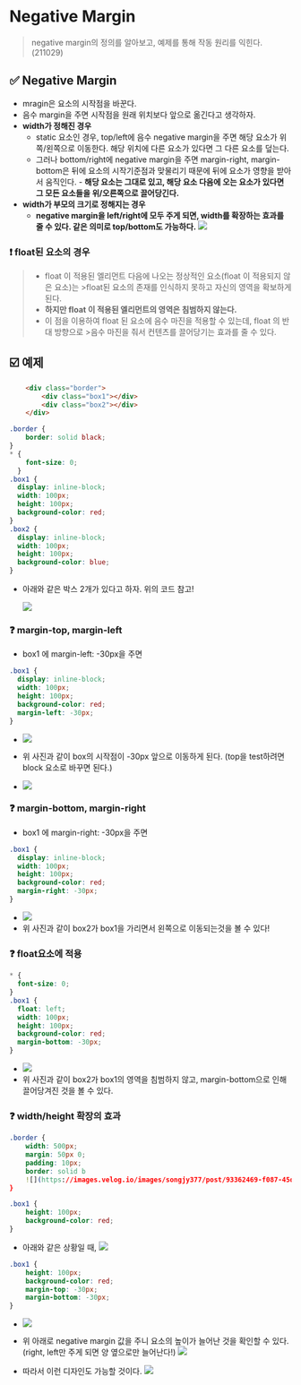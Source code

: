 # Negative Margin
> negative margin의 정의를 알아보고, 예제를 통해 작동 원리를 익힌다.(211029)

## ✅ Negative Margin
- mragin은 요소의 시작점을 바꾼다.
- 음수 margin을 주면 시작점을 원래 위치보다 앞으로 옮긴다고 생각하자.
- **width가 정해진 경우**
  - static 요소인 경우, top/left에 음수 negative margin을 주면 해당 요소가 위쪽/왼쪽으로 이동한다. 해당 위치에 다른 요소가 있다면 그 다른 요소를 덮는다.
  - 그러나  bottom/right에 negative margin을 주면 margin-right, margin-bottom은 뒤에 요소의 시작기준점과 맞물리기 때문에 뒤에 요소가 영향을 받아서 움직인다.   - **해당 요소는 그대로 있고, 해당 요소 다음에 오는 요소가 있다면 그 모든 요소들을 위/오른쪽으로 끌어당긴다.**
- **width가 부모의 크기로 정해지는 경우**
  - **negative margin을 left/right에 모두 주게 되면, width를 확장하는 효과를 줄 수 있다. 같은 의미로 top/bottom도 가능하다.**
![](https://images.velog.io/images/songjy377/post/35a9a7f7-4279-4fac-a947-f25e70bf5c62/image.png)

### ❗ float된 요소의 경우
>- float 이 적용된 엘리먼트 다음에 나오는 정상적인 요소(float 이 적용되지 않은 요소)는 >float된 요소의 존재를 인식하지 못하고 자신의 영역을 확보하게 된다.
>- **하지만 float 이 적용된 엘리먼트의 영역은 침범하지 않는다.**
>- 이 점을 이용하여 float 된 요소에 음수 마진을 적용할 수 있는데, float 의 반대 방향으로 >음수 마진을 줘서 컨텐츠를 끌어당기는 효과를 줄 수 있다.

## ☑️ 예제 
```html
    <div class="border">
        <div class="box1"></div>
        <div class="box2"></div>
    </div>
```
```css
.border {
    border: solid black;
}
* {
    font-size: 0;
  }
.box1 {
  display: inline-block;
  width: 100px;
  height: 100px;
  background-color: red;
}
.box2 {
  display: inline-block;
  width: 100px;
  height: 100px;
  background-color: blue;
}
```
- 아래와 같은 박스 2개가 있다고 하자. 위의 코드 참고!

    ![](https://images.velog.io/images/songjy377/post/8aef221e-aa18-4265-bafb-8cce067d48ba/image.png)
### ❓ margin-top, margin-left
- box1 에 margin-left: -30px을 주면
```css
.box1 {
  display: inline-block;
  width: 100px;
  height: 100px;
  background-color: red;
  margin-left: -30px;
}
```
- ![](https://images.velog.io/images/songjy377/post/90880c3a-4c43-4f33-8d21-1982df2bc5f4/image.png)

- 위 사진과 같이 box의 시작점이 -30px 앞으로 이동하게 된다. (top을 test하려면 block 요소로 바꾸면 된다.)

- ![](https://images.velog.io/images/songjy377/post/6a6ff6c2-d7b4-4909-8d1a-11d5c66b8fcf/image.png)

### ❓ margin-bottom, margin-right
- box1 에 margin-right: -30px을 주면
```css
.box1 {
  display: inline-block;
  width: 100px;
  height: 100px;
  background-color: red;
  margin-right: -30px;
}
```
- ![](https://images.velog.io/images/songjy377/post/d7f4b3f4-98b5-4a73-a8e9-6d5f3e42bda0/image.png)
- 위 사진과 같이 box2가 box1을 가리면서 왼쪽으로 이동되는것을 볼 수 있다!

### ❓ float요소에 적용
```css
* {
  font-size: 0;
}
.box1 {
  float: left;
  width: 100px;
  height: 100px;
  background-color: red;
  margin-bottom: -30px;
}
```
- ![](https://images.velog.io/images/songjy377/post/0842d1cf-b983-41f7-9b65-689480e5e9fe/image.png)
- 위 사진과 같이 box2가 box1의 영역을 침범하지 않고, margin-bottom으로 인해 끌어당겨진 것을 볼 수 있다.

### ❓ width/height 확장의 효과
```css
.border {
    width: 500px;
    margin: 50px 0;
    padding: 10px;
    border: solid b
    ![](https://images.velog.io/images/songjy377/post/93362469-f087-45d7-ab0b-83273bc26309/image.png)lack;
}

.box1 {
    height: 100px;
    background-color: red;
}
```
- 아래와 같은 상황일 때,
![](https://images.velog.io/images/songjy377/post/5956c0c6-35cc-4053-9f9e-775f66046438/image.png)

```css
.box1 {
    height: 100px;
    background-color: red;
    margin-top: -30px;
    margin-bottom: -30px;
}
```

- ![](https://images.velog.io/images/songjy377/post/34b3650c-a3fc-47d8-bcdd-a075fe54eaa3/image.png)
- 위 아래로 negative margin 값을 주니 요소의 높이가 늘어난 것을 확인할 수 있다. (right, left만 주게 되면 양 옆으로만 늘어난다!)
![](https://images.velog.io/images/songjy377/post/93362469-f087-45d7-ab0b-83273bc26309/image.png)

- 따라서 이런 디자인도 가능할 것이다.
![](https://images.velog.io/images/songjy377/post/645b88a4-b8cb-42f6-83b5-ac74052ce11d/image.png)
